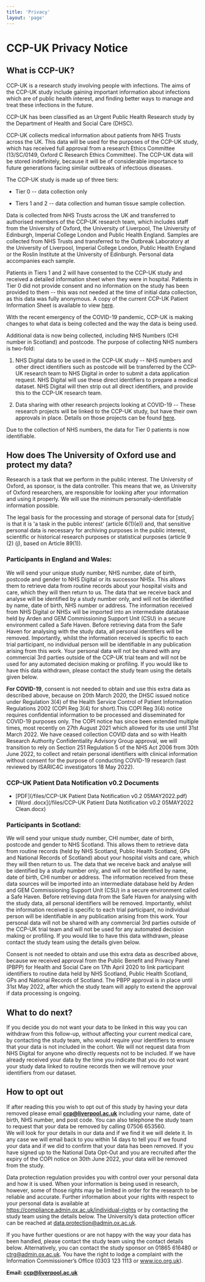 ```yaml
---
title: 'Privacy'
layout: 'page'
---
```


# CCP-UK Privacy Notice

## What is CCP-UK?

CCP-UK is a research study involving people with infections. The aims of
the CCP-UK study include gaining important information about infections
which are of public health interest, and finding better ways to manage
and treat these infections in the future.

CCP-UK has been classified as an Urgent Public Health Research study by
the Department of Health and Social Care (DHSC).

CCP-UK collects medical information about patients from NHS Trusts
across the UK. This data will be used for the purposes of the CCP-UK
study, which has received full approval from a research Ethics Committee
(13/SC/0149, Oxford C Research Ethics Committee). The CCP-UK data will
be stored indefinitely, because it will be of considerable importance to
future generations facing similar outbreaks of infectious diseases.

The CCP-UK study is made up of three tiers:

-   Tier 0 -- data collection only

-   Tiers 1 and 2 -- data collection and human tissue sample collection.

Data is collected from NHS Trusts across the UK and transferred to
authorised members of the CCP-UK research team, which includes staff
from the University of Oxford, the University of Liverpool, The
University of Edinburgh, Imperial College London and Public Health
England. Samples are collected from NHS Trusts and transferred to the
Outbreak Laboratory at the University of Liverpool, Imperial College
London, Public Health England or the Roslin Institute at the University
of Edinburgh. Personal data accompanies each sample.

Patients in Tiers 1 and 2 will have consented to the CCP-UK study and
received a detailed information sheet when they were in hospital.
Patients in Tier 0 did not provide consent and no information on the
study has been provided to them -- this was not needed at the time of
initial data collection, as this data was fully anonymous. A copy of the
current CCP-UK Patient Information Sheet is available to view 
[here](https://isaric4c.net/setup).

With the recent emergency of the COVID-19 pandemic, CCP-UK is making
changes to what data is being collected and the way the data is being
used.

Additional data is now being collected, including NHS Numbers (CHI
number in Scotland) and postcode. The purpose of collecting NHS numbers
is two-fold:

1)  NHS Digital data to be used in the CCP-UK study -- NHS numbers and
    other direct identifiers such as postcode will be transferred by the
    CCP-UK research team to NHS Digital in order to submit a data
    application request. NHS Digital will use these direct identifiers
    to prepare a medical dataset. NHS Digital will then strip out all
    direct identifiers, and provide this to the CCP-UK research team.

2)  Data sharing with other research projects looking at COVID-19 --
    These research projects will be linked to the CCP-UK study, but have
    their own approvals in place. Details on those projects can be found
    [here](https://isaric4c.net/sample_access).

Due to the collection of NHS numbers, the data for Tier 0 patients is
now identifiable.

## How does The University of Oxford use and protect my data?

Research is a task that we perform in the public interest. The
University of Oxford, as sponsor, is the data controller. This means
that we, as University of Oxford researchers, are responsible for
looking after your information and using it properly. We will use the
minimum personally-identifiable information possible.

The legal basis for the processing and storage of personal data for
\[study\] is that it is 'a task in the public interest' (article
6(1)(e)) and, that sensitive personal data is necessary for archiving
purposes in the public interest, scientific or historical research
purposes or statistical purposes (article 9 (2) (j), based on Article
89(1)).

### Participants in England and Wales:

We will send your unique study number, NHS number, date of birth, 
postcode and gender to NHS Digital or its successor NHSx. This allows
them to retrieve data from routine records about your hospital visits 
and care, which they will then return to us. The data that we receive 
back and analyse will be identified by a study number only, and will 
not be identified by name, date of birth, NHS number or address. The 
information received from NHS Digital or NHSx will be imported into an 
intermediate database held by Arden and GEM Commissioning Support Unit (CSU)
in a secure environment called a Safe Haven. Before retrieving data from
the Safe Haven for analysing with the study data, all personal identifiers
will be removed. Importantly, whilst the information received is specific 
to each trial participant, no individual person will be identifiable in
any publication arising from this work. Your personal data will not be 
shared with any commercial 3rd parties outside of the CCP-UK trial team and will not
be used for any automated decision making or profiling. If you would like 
to have this data withdrawn, please contact the study team using the details given below.

**For COVID-19**, consent is not needed to obtain and use this extra data as described above, 
because on 20th March 2020, the DHSC issued notice under Regulation 3(4) of
the Health Service Control of Patient Information Regulations 2002 
(COPI Reg 3(4) for short).This COPI Reg 3(4) notice requires confidential 
information to be processed and disseminated for COVID-19 purposes only. 
The COPI notice has since been extended multiple times, most recently on 
27th August 2021 which allowed for its use until 31st March 2022. 
We have ceased collection COVID data and so with Health Research Authority Confidentiality Advisory Group approval, we will transition to rely on Section 251 Regulation 5 of the NHS Act 2006 from 30th June 2022, to collect and retain personal identifiers with clinical information without consent for the purpose of conducting COVID-19 research (last reviewed by ISARIC4C investigators 18 May 2022). 

### CCP-UK Patient Data Notification v0.2 Documents
* [PDF](/files/CCP-UK Patient Data Notification v0.2 05MAY2022.pdf)
* [Word .docx](/files/CCP-UK Patient Data Notification v0.2 05MAY2022 Clean.docx)

### Participants in Scotland:

We will send your unique study number, CHI number, date of birth, postcode 
and gender to NHS Scotland. This allows them to retrieve data from routine 
records (held by NHS Scotland, Public Health Scotland, GPs and National 
Records of Scotland) about your hospital visits and care, which they will 
then return to us. The data that we receive back and analyse will be identified
by a study number only, and will not be identified by name, date of birth, 
CHI number or address. The information received from these data sources will 
be imported into an intermediate database held by Arden and 
GEM Commissioning Support Unit (CSU) in a secure environment called a Safe Haven. 
Before retrieving data from the Safe Haven for analysing with the study data, 
all personal identifiers will be removed. Importantly, whilst the information 
received is specific to each trial participant, no individual person will be
identifiable in any publication arising from this work. Your personal data will
not be shared with any commercial 3rd parties outside of the CCP-UK trial team and will not 
be used for any automated decision making or profiling. If you would like to have
this data withdrawn, please contact the study team using the details given below.

Consent is not needed to obtain and use this extra data as described above, 
because we received approval from the Public Benefit and Privacy Panel (PBPP) 
for Health and Social Care on 17th April 2020 to link participant identifiers 
to routine data held by NHS Scotland, Public Health Scotland, GPs and National 
Records of Scotland. The PBPP approval is in place until 31st May 2022, after 
which the study team will apply to extend the approval if data processing is ongoing.

## What to do next?

If you decide you do not want your data to be linked in this way you can withdraw 
from this follow-up, without affecting your current medical care, by contacting 
the study team, who would require your identifiers to ensure that your data is 
not included in the cohort. We will not request data from NHS Digital for anyone 
who directly requests not to be included. If we have already received your data by 
the time you indicate that you do not want your study data linked to routine records 
then we will remove your identifiers from our dataset.

## How to opt out
If after reading this you wish to opt out of this study by having your data removed please email **[ccp@liverpool.ac.uk](mailto:ccp@liverpool.ac.uk)** including your name, date of birth, NHS number, and post code.
You can also telephone the study team to request that your data be removed by calling 07506 653560.  
We will look for your details in our data and if we find it we will delete it. In any case we will email back to you within 14 days to tell you if we found your data and if we did to confirm that your data has been removed.
If you have signed up to the National Data Opt-Out and you are recruited after the expiry of the COPI notice on 30th June 2022, your data will be removed from the study.

Data protection regulation provides you with control over your personal data and 
how it is used. When your information is being used in research, however, some of
those rights may be limited in order for the research to be reliable and accurate. 
Further information about your rights with respect to your personal data is 
available at https://compliance.admin.ox.ac.uk/individual-rights or by contacting 
the study team using the details below. The University’s data protection officer 
can be reached at data.protection@admin.ox.ac.uk.

If you have further questions or are not happy with the way your data has been handled, 
please contact the study team using the contact details below. Alternatively, 
you can contact the study sponsor on 01865 616480 or ctrg@admin.ox.ac.uk. 
You have the right to lodge a complaint with the Information Commissioner’s Office 
(0303 123 1113 or www.ico.org.uk).

**Email: [ccp@liverpool.ac.uk](mailto:ccp@liverpool.ac.uk)**

